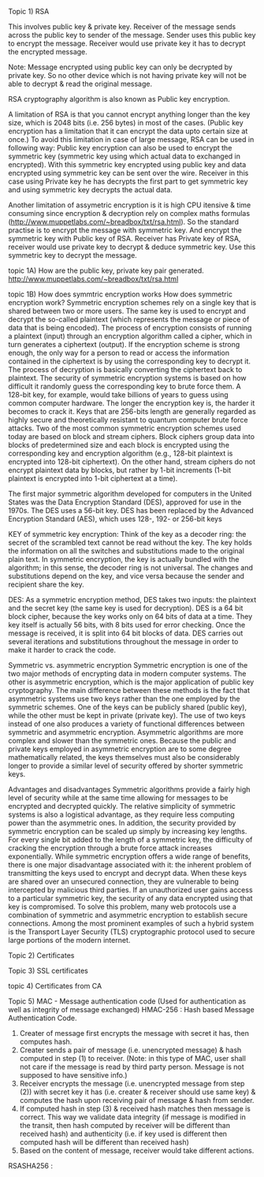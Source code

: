 Topic 1) RSA 

This involves public key & private key. Receiver of the message sends across the public key to sender of the message.
Sender uses this public key to encrypt the message. Receiver would use private key it has to decrypt the encrypted message.

Note: Message encrypted using public key can only be decrypted by private key. So no other device which is not having private key will not be able to decrypt & read the original message.

RSA cryptography algorithm is also known as Public key encryption.

A limitation of RSA is that you cannot encrypt anything longer than the key size, which is 2048 bits (i.e. 256 bytes) in most of the cases.
(Public key encryption has a limitation that it can encrypt the data upto certain size at once.)
To avoid this limitation in case of large message, RSA can be used in following way:
Public key encryption can also be used to encrypt the symmetric key (symmetric key using which actual data to exchanged in encrypted). With this symmetric key encrypted using public key and data encrypted using symmetric key can be sent over the wire. Receiver in this case using Private key he has decrypts the first part to get symmetric key and using symmetric key decrypts the actual data.  

Another limitation of assymetric encryption is it is high CPU itensive & time consuming since encryption & decryption rely on complex maths formulas (http://www.muppetlabs.com/~breadbox/txt/rsa.html). So the standard practise is to encrypt the message with symmetric key. And encrypt the symmetric key with Public key of RSA. Receiver has Private key of RSA, receiver would use private key to decrypt & deduce symmetric key. Use this symmetric key to decrypt the message.

topic 1A) How are the public key, private key pair generated.
http://www.muppetlabs.com/~breadbox/txt/rsa.html

topic 1B) How does symmtric encryption works
How does symmetric encryption work?
Symmetric encryption schemes rely on a single key that is shared between two or more users. The same key is used to encrypt and decrypt the so-called plaintext (which represents the message or piece of data that is being encoded). The process of encryption consists of running a plaintext (input) through an encryption algorithm called a cipher, which in turn generates a ciphertext (output).
If the encryption scheme is strong enough, the only way for a person to read or access the information contained in the ciphertext is by using the corresponding key to decrypt it. The process of decryption is basically converting the ciphertext back to plaintext.
The security of symmetric encryption systems is based on how difficult it randomly guess the corresponding key to brute force them. A 128-bit key, for example, would take billions of years to guess using common computer hardware. The longer the encryption key is, the harder it becomes to crack it. Keys that are 256-bits length are generally regarded as highly secure and theoretically resistant to quantum computer brute force attacks. 
Two of the most common symmetric encryption schemes used today are based on block and stream ciphers. Block ciphers group data into blocks of predetermined size and each block is encrypted using the corresponding key and encryption algorithm (e.g., 128-bit plaintext is encrypted into 128-bit ciphertext). On the other hand, stream ciphers do not encrypt plaintext data by blocks, but rather by 1-bit increments (1-bit plaintext is encrypted into 1-bit ciphertext at a time).

The first major symmetric algorithm developed for computers in the United States was the Data Encryption Standard (DES), approved for use in the 1970s. The DES uses a 56-bit key.
DES has been replaced by the Advanced Encryption Standard (AES), which uses 128-, 192- or 256-bit keys

KEY of symmetric key encryption:
Think of the key as a decoder ring: the secret of the scrambled text cannot be read without the key. The key holds the information on all the switches and substitutions made to the original plain text. 
In symmetric encryption, the key is actually bundled with the algorithm; in this sense, the decoder ring is not universal. The changes and substitutions depend on the key, and vice versa because the sender and recipient share the key. 

DES:
As a symmetric encryption method, DES takes two inputs: the plaintext and the secret key (the same key is used for decryption). DES is a 64 bit block cipher, because the key works only on 64 bits of data at a time. They key itself is actually 56 bits, with 8 bits used for error checking. 
Once the message is received, it is split into 64 bit blocks of data. DES carries out several iterations and substitutions throughout the message in order to make it harder to crack the code.


Symmetric vs. asymmetric encryption
Symmetric encryption is one of the two major methods of encrypting data in modern computer systems. The other is asymmetric encryption, which is the major application of public key cryptography. The main difference between these methods is the fact that asymmetric systems use two keys rather than the one employed by the symmetric schemes. One of the keys can be publicly shared (public key), while the other must be kept in private (private key).
The use of two keys instead of one also produces a variety of functional differences between symmetric and asymmetric encryption. Asymmetric algorithms are more complex and slower than the symmetric ones. Because the public and private keys employed in asymmetric encryption are to some degree mathematically related, the keys themselves must also be considerably longer to provide a similar level of security offered by shorter symmetric keys.


Advantages and disadvantages
Symmetric algorithms provide a fairly high level of security while at the same time allowing for messages to be encrypted and decrypted quickly. The relative simplicity of symmetric systems is also a logistical advantage, as they require less computing power than the asymmetric ones. In addition, the security provided by symmetric encryption can be scaled up simply by increasing key lengths. For every single bit added to the length of a symmetric key, the difficulty of cracking the encryption through a brute force attack increases exponentially.
While symmetric encryption offers a wide range of benefits, there is one major disadvantage associated with it: the inherent problem of transmitting the keys used to encrypt and decrypt data. When these keys are shared over an unsecured connection, they are vulnerable to being intercepted by malicious third parties. If an unauthorized user gains access to a particular symmetric key, the security of any data encrypted using that key is compromised. To solve this problem, many web protocols use a combination of symmetric and asymmetric encryption to establish secure connections. Among the most prominent examples of such a hybrid system is the Transport Layer Security (TLS) cryptographic protocol used to secure large portions of the modern internet.

Topic 2) Certificates

Topic 3) SSL certificates

topic 4) Certificates from CA


Topic 5) MAC - Message authentication code (Used for authentication as well as integrity of message exchanged)
HMAC-256 : Hash based Message Authentication Code.
1) Creater of message first encrypts the message with secret it has, then computes hash. 
2) Creater sends a pair of message (i.e. unencrypted message) & hash computed in step (1) to receiver. (Note: in this type of MAC, user shall not care if the message is read by third party person. Message is not supposed to have sensitive info.)
3) Receiver encrypts the message (i.e. unencrypted message from step (2)) with secret key it has (i.e. creater & receiver should use same key) & computes the hash upon receiving pair of message & hash from sender.
4) If computed hash in step (3) & received hash matches then message is correct.
This way we validate data integrity (if message is modified in the transit, then hash computed by receiver will be different than received hash) and authenticity (i.e. if key used is different then computed hash will be different than received hash)
5) Based on the content of message, receiver would take different actions.

RSASHA256 :
